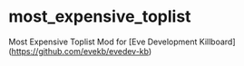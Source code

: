 # most_expensive_toplist
Most Expensive Toplist Mod for [Eve Development Killboard] (https://github.com/evekb/evedev-kb)

